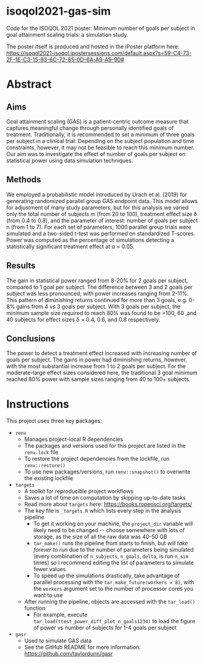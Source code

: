 # isoqol2021-gas-sim

Code for the ISOQOL 2021 poster: Minimum number of goals per subject in goal attainment scaling trials: a simulation study.

The poster itself is produced and hosted in the iPoster platform here: https://isoqol2021-isoqol.ipostersessions.com/default.aspx?s=59-C4-73-2F-1E-C3-15-83-6C-72-85-0D-6A-A9-A9-90#


# Abstract

## Aims

Goal attainment scaling (GAS) is a patient-centric outcome measure that captures meaningful change through personally identified goals of treatment. Traditionally, it is recommended to set a minimum of three goals per subject in a clinical trial. Depending on the subject population and time constraints, however, it may not be feasible to reach this minimum number. Our aim was to investigate the effect of number of goals per subject on statistical power using data simulation techniques.

## Methods

We employed a probabilistic model introduced by Urach et al. (2019) for generating randomized parallel group GAS endpoint data. This model allows for adjustment of many study parameters, but for this analysis we varied only the total number of subjects m (from 20 to 100), treatment effect size δ (from 0.4 to 0.8), and the parameter of interest: number of goals per subject n (from 1 to 7). For each set of parameters, 1000 parallel group trials were simulated and a two-sided t-test was performed on standardized T-scores. Power was computed as the percentage of simulations detecting a statistically significant treatment effect at α = 0.05.

## Results

The gain in statistical power ranged from 8-20% for 2 goals per subject, compared to 1 goal per subject. The difference between 3 and 2 goals per subject was less pronounced, with power increases ranging from 2-11%. This pattern of diminishing returns continued for more than 3 goals, e.g. 0-8% gains from 4 vs 3 goals per subject. With 3 goals per subject, the minimum sample size required to reach 80% was found to be >100, 60 ,and 40 subjects for effect sizes δ = 0.4, 0.6, and 0.8 respectively.

## Conclusions

The power to detect a treatment effect increased with increasing number of goals per subject. The gains in power had diminishing returns, however, with the most substantial increase from 1 to 2 goals per subject. For the moderate-large effect sizes considered here, the traditional 3 goal minimum reached 80% power with sample sizes ranging from 40 to 100+ subjects.

# Instructions

This project uses three key packages:

* `renv`
    * Manages project-local R dependencies
    * The packages and versions used for this project are listed in the `renv.lock` file
    * To restore the project dependencies from the lockfile, run `renv::restore()`
    * To use new packages/versions, run `renv::snapshot()` to overwrite the existing lockfile
* `targets`
    * A toolkit for reproducible project workflows
    * Saves a lot of time on computation by skipping up-to-date tasks
    * Read more about `targets` here: https://books.ropensci.org/targets/
    * The key file is `_targets.R` which lists every step in the analysis pipeline
        * To get it working on your machine, the `project_dir` variable will likely need to be changed -- choose somewhere with lots of storage, as the size of all the raw data was 40-50 GB
        * `tar_make()` runs the pipeline from starts to finish, but *will take forever to run* due to the number of parameters being simulated (every combination of `n_subjects`, `n_goals`, `delta`, is run `n_sim` times) so I recommend editing the list of parameters to simulate fewer values
        * To speed up the simulations drastically, take advantage of parallel processing with the `tar_make_future(workers = 8)`, with the `workers` argument set to the number of processor cores you want to use
    * After running the pipeline, objects are accessed with the `tar_load()` function
        * For example, execute `tar_load(ttest_power_diff_plot_n_goals1234)` to load the figure of power vs number of subjects for 1-4 goals per subject
* `gasr`
    * Used to simulate GAS data
    * See the GitHub README for more information: https://github.com/taylordunn/gasr
